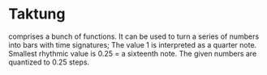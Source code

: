 # Taktung
comprises a bunch of functions.
It can be used to turn a series of numbers into bars with time signatures; 
The value 1 is interpreted as a quarter note. Smallest rhythmic value is 0.25 = a sixteenth note.
The given numbers are quantized to 0.25 steps.
